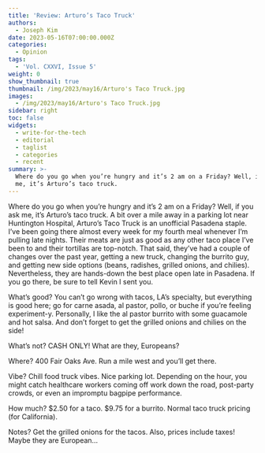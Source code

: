 ```yaml
---
title: 'Review: Arturo’s Taco Truck'
authors:
  - Joseph Kim
date: 2023-05-16T07:00:00.000Z
categories:
  - Opinion
tags:
  - 'Vol. CXXVI, Issue 5'
weight: 0
show_thumbnail: true
thumbnail: /img/2023/may16/Arturo's Taco Truck.jpg
images:
  - /img/2023/may16/Arturo's Taco Truck.jpg
sidebar: right
toc: false
widgets:
  - write-for-the-tech
  - editorial
  - taglist
  - categories
  - recent
summary: >-
  Where do you go when you’re hungry and it’s 2 am on a Friday? Well, if you ask
  me, it’s Arturo’s taco truck.
---
```


Where do you go when you’re hungry and it’s 2 am on a Friday? Well, if you ask me, it’s Arturo’s taco truck. A bit over a mile away in a parking lot near Huntington Hospital, Arturo’s Taco Truck is an unofficial Pasadena staple. I’ve been going there almost every week for my fourth meal whenever I’m pulling late nights. Their meats are just as good as any other taco place I’ve been to and their tortillas are top-notch. That said, they’ve had a couple of changes over the past year, getting a new truck, changing the burrito guy, and getting new side options (beans, radishes, grilled onions, and chilies). Nevertheless, they are hands-down the best place open late in Pasadena. If you go there, be sure to tell Kevin I sent you.

What’s good? You can’t go wrong with tacos, LA’s specialty, but everything is good here; go for carne asada, al pastor, pollo, or buche if you’re feeling experiment-y. Personally, I like the al pastor burrito with some guacamole and hot salsa. And don’t forget to get the grilled onions and chilies on the side!

What’s not? CASH ONLY! What are they, Europeans?

Where? 400 Fair Oaks Ave. Run a mile west and you’ll get there.

Vibe? Chill food truck vibes. Nice parking lot. Depending on the hour, you might catch healthcare workers coming off work down the road, post-party crowds, or even an impromptu bagpipe performance.

How much? $2.50 for a taco. $9.75 for a burrito. Normal taco truck pricing (for California).

Notes? Get the grilled onions for the tacos. Also, prices include taxes! Maybe they are European…
